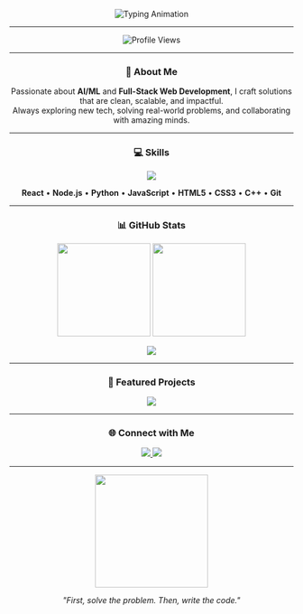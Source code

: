 <!-- Animated Name + Description -->
<p align="center">
  <img src="https://readme-typing-svg.demolab.com?font=Fira+Code&weight=900&size=32&pause=1000&color=5b7fe4&center=true&vCenter=true&width=900&lines=Krishna+Gupta;AI/ML+Enthusiast+%7C+Web+Developer;React+%7C+Node.js+%7C+Python+%7C+JavaScript;Turning+Ideas+into+Reality" alt="Typing Animation" />
</p>

---

<p align="center">
  <img src="https://komarev.com/ghpvc/?username=KrishnaGupta2403&label=Profile%20Views&color=ff69b4&style=for-the-badge" alt="Profile Views" />
</p>

---

<h3 align="center">🚀 About Me</h3>
<p align="center">
  Passionate about <b>AI/ML</b> and <b>Full-Stack Web Development</b>, I craft solutions that are clean, scalable, and impactful.<br/>
  Always exploring new tech, solving real-world problems, and collaborating with amazing minds.
</p>

---

<h3 align="center">💻 Skills</h3>
<p align="center">
  <img src="https://skillicons.dev/icons?i=react,nodejs,python,js,html,css,cpp,git" />
</p>
<p align="center">
  <b>React</b> • <b>Node.js</b> • <b>Python</b> • <b>JavaScript</b> • <b>HTML5</b> • <b>CSS3</b> • <b>C++</b> • <b>Git</b>
</p>

---

<h3 align="center">📊 GitHub Stats</h3>
<p align="center">
  <img src="https://github-readme-stats.vercel.app/api?username=KrishnaGupta2403&show_icons=true&theme=radical&hide_border=true" height="165"/>
  <img src="https://github-readme-streak-stats.herokuapp.com?user=KrishnaGupta2403&theme=radical&hide_border=true" height="165"/>
</p>
<p align="center">
  <img src="https://github-readme-stats.vercel.app/api/top-langs/?username=KrishnaGupta2403&layout=compact&theme=radical&hide_border=true" />
</p>

---

<h3 align="center">📌 Featured Projects</h3>
<p align="center">
  <a href="https://github.com/KrishnaGupta2403/AnomVisor.git">
    <img src="https://github-readme-stats.vercel.app/api/pin/?username=KrishnaGupta2403&repo=AnomVisor&theme=radical&hide_border=true" />
  </a>
</p>

---

<h3 align="center">🌐 Connect with Me</h3>
<p align="center">
  <a href="https://www.linkedin.com/in/krishna-gupta-397098331/" target="_blank">
    <img src="https://img.shields.io/badge/LinkedIn-0A66C2?style=for-the-badge&logo=linkedin&logoColor=white" />
  </a>
  <a href="mailto:krishnagupta2403@gmail.com">
    <img src="https://img.shields.io/badge/Email-D14836?style=for-the-badge&logo=gmail&logoColor=white" />
  </a>
</p>

---

<p align="center">
  <img src="https://media.giphy.com/media/qgQUggAC3Pfv687qPC/giphy.gif" width="200"/>
</p>
<p align="center"><i>"First, solve the problem. Then, write the code."</i></p>
